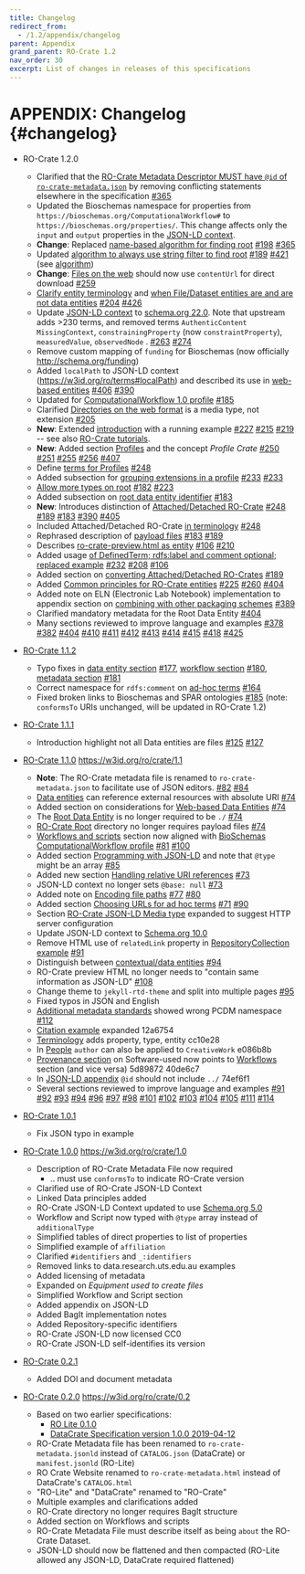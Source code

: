 ```yaml
---
title: Changelog
redirect_from:
  - /1.2/appendix/changelog
parent: Appendix
grand_parent: RO-Crate 1.2
nav_order: 30
excerpt: List of changes in releases of this specifications
---
```

<!--
   Copyright 2019-2020 University of Technology Sydney
   Copyright 2019-2023 The University of Manchester UK 
   Copyright 2019-2023 RO-Crate contributors <https://github.com/ResearchObject/ro-crate/graphs/contributors>

   Licensed under the Apache License, Version 2.0 (the "License");
   you may not use this file except in compliance with the License.
   You may obtain a copy of the License at

       http://www.apache.org/licenses/LICENSE-2.0

   Unless required by applicable law or agreed to in writing, software
   distributed under the License is distributed on an "AS IS" BASIS,
   WITHOUT WARRANTIES OR CONDITIONS OF ANY KIND, either express or implied.
   See the License for the specific language governing permissions and
   limitations under the License.
-->


# APPENDIX: Changelog {#changelog}

* RO-Crate 1.2.0
  * Clarified that the [RO-Crate Metadata Descriptor MUST have `@id` of `ro-crate-metadata.json`](../root-data-entity#ro-crate-metadata-descriptor) by removing conflicting statements elsewhere in the specification [#365](https://github.com/ResearchObject/ro-crate/pull/365)
  * Updated the Bioschemas namespace for properties from `https://bioschemas.org/ComputationalWorkflow#` to `https://bioschemas.org/properties/`. This change affects only the `input` and `output` properties in the [JSON-LD context](../ro-crate-metadata.json).
  * **Change**: Replaced [name-based algorithm for finding root](../root-data-entity#finding-the-root-data-entity)  [#198](https://github.com/ResearchObject/ro-crate/issues/198) [#365](https://github.com/ResearchObject/ro-crate/pull/365)
  * Updated [algorithm to always use string filter to find root](../appendix/relative-uris#finding-ro-crate-root-in-rdf-triple-stores)  [#189](https://github.com/ResearchObject/ro-crate/issues/189) [#421](https://github.com/ResearchObject/ro-crate/pull/421)
 (see [algorithm](../root-data-entity#finding-the-root-data-entity)) 
  * **Change**: [Files on the web](../data-entities#data-entities-in-an-attached-ro-crate-that-are-also-on-the-web) should now use `contentUrl` for direct download [#259](https://github.com/ResearchObject/ro-crate/issues/259)  
  * [Clarify entity terminology](../contextual-entities#contextual-vs-data-entities) and [when File/Dataset entities are and are not data entities](../data-entities) [#204](https://github.com/ResearchObject/ro-crate/issues/204) [#426](https://github.com/ResearchObject/ro-crate/pull/426)
  * Update [JSON-LD context](../ro-crate-metadata.json) to [schema.org 22.0](https://github.com/schemaorg/schemaorg/tree/main/data/releases/22.0/). Note that upstream adds >230 terms, and removed terms `AuthenticContent` `MissingContext`, `constrainingProperty` (now `constraintProperty`), `measuredValue`, `observedNode` . [#263](https://github.com/ResearchObject/ro-crate/issues/263) [#274](https://github.com/ResearchObject/ro-crate/issues/274)
  * Remove custom mapping of `funding` for Bioschemas (now officially <http://schema.org/funding>)
  * Added `localPath` to JSON-LD context (<https://w3id.org/ro/terms#localPath>) and described its use in [web-based entities](../data-entities#web-based-data-entities) [#406](https://github.com/ResearchObject/ro-crate/pull/406) [#390](https://github.com/ResearchObject/ro-crate/pull/390) 
  * Updated for [ComputationalWorkflow 1.0 profile](../workflows#complying-with-bioschemas-computational-workflow-profile)   [#185](https://github.com/ResearchObject/ro-crate/issues/185)
  * Clarified [Directories on the web format](../data-entities#directories-on-the-web-dataset-distributions) is a media type, not extension [#205](https://github.com/ResearchObject/ro-crate/issues/235)  
  * **New**: Extended [introduction](../introduction) with a running example [#227](https://github.com/ResearchObject/ro-crate/issues/227) [#215](https://github.com/ResearchObject/ro-crate/issues/215) [#219](https://github.com/ResearchObject/ro-crate/issues/219) -- see also [RO-Crate tutorials](https://www.researchobject.org/ro-crate/tutorials.html).
  * **New**:  Added section [Profiles](../profiles) and the concept _Profile Crate_  [#250](https://github.com/ResearchObject/ro-crate/issues/250) [#251](https://github.com/ResearchObject/ro-crate/issues/251) [#255](https://github.com/ResearchObject/ro-crate/issues/255) [#256](https://github.com/ResearchObject/ro-crate/issues/256) [#407](https://github.com/ResearchObject/ro-crate/pull/407) 
  * Define [terms for Profiles](../metadata#additional-metadata-standards)  [#248](https://github.com/ResearchObject/ro-crate/issues/248)
  * Added subsection for [grouping extensions in a profile](../appendix/jsonld#grouping-extensions-as-an-ro-crate-profile)   [#233](https://github.com/ResearchObject/ro-crate/issues/233) [#233](https://github.com/ResearchObject/ro-crate/issues/252)
  * [Allow more types on root](../root-data-entity#ro-crate-metadata-descriptor)  [#182](https://github.com/ResearchObject/ro-crate/issues/182) [#223](https://github.com/ResearchObject/ro-crate/issues/223)
  * Added subsection on [root data entity identifier](../root-data-entity#root-data-entity-identifier)   [#183](https://github.com/ResearchObject/ro-crate/issues/183)
  * **New**: Introduces distinction of [Attached/Detached RO-Crate](../structure) [#248](https://github.com/ResearchObject/ro-crate/issues/248) [#189](https://github.com/ResearchObject/ro-crate/issues/189) [#183](https://github.com/ResearchObject/ro-crate/issues/183) [#390](https://github.com/ResearchObject/ro-crate/pull/390) [#405](https://github.com/ResearchObject/ro-crate/pull/405)
  * Included Attached/Detached RO-Crate [in terminology](../terminology)  [#248](https://github.com/ResearchObject/ro-crate/issues/248)
  * Rephrased description of [payload files](../structure#payload-files-and-directories)   [#183](https://github.com/ResearchObject/ro-crate/issues/183)  [#189](https://github.com/ResearchObject/ro-crate/issues/189)
  * Describes [ro-crate-preview.html as entity](../structure#ro-crate-website-ro-crate-previewhtml-and-ro-crate-preview_files-for-packages)  [#106](https://github.com/ResearchObject/ro-crate/issues/106) [#210](https://github.com/ResearchObject/ro-crate/issues/210)
  * Added usage [of DefinedTerm; rdfs:label and comment optional; replaced example](jsonld#adding-new-or-ad-hoc-vocabulary-terms)  [#232](https://github.com/ResearchObject/ro-crate/issues/232) [#208](https://github.com/ResearchObject/ro-crate/issues/208) [#106](https://github.com/ResearchObject/ro-crate/issues/106)
  * Added section on  [converting Attached/Detached RO-Crates](../appendix/relative-uris#converting-from-attached-to-detached-ro-crate-package)  [#189](https://github.com/ResearchObject/ro-crate/issues/189)
  * Added [Common principles for RO-Crate entities](../metadata#common-principles-for-ro-crate-entities) [#225](https://github.com/ResearchObject/ro-crate/issues/225) [#260](https://github.com/ResearchObject/ro-crate/issues/260) [#404](https://github.com/ResearchObject/ro-crate/pull/404)
  * Added note on ELN (Electronic Lab Notebook) implementation to appendix section on [combining with other packaging schemes](implementation-notes#combining-with-other-packaging-schemes) [#389](https://github.com/ResearchObject/ro-crate/pull/389)
  * Clarified mandatory metadata for the Root Data Entity [#404](https://github.com/ResearchObject/ro-crate/pull/404)
  * Many sections reviewed to improve language and examples [#378](https://github.com/ResearchObject/ro-crate/pull/378) [#382](https://github.com/ResearchObject/ro-crate/pull/382) [#404](https://github.com/ResearchObject/ro-crate/pull/404) [#410](https://github.com/ResearchObject/ro-crate/pull/410) [#411](https://github.com/ResearchObject/ro-crate/pull/411) [#412](https://github.com/ResearchObject/ro-crate/pull/412) [#413](https://github.com/ResearchObject/ro-crate/pull/413) [#414](https://github.com/ResearchObject/ro-crate/pull/414) [#415](https://github.com/ResearchObject/ro-crate/pull/415) [#418](https://github.com/ResearchObject/ro-crate/pull/418) [#425](https://github.com/ResearchObject/ro-crate/pull/425)
  



* [RO-Crate 1.1.2](https://github.com/ResearchObject/ro-crate/releases/tag/1.1.2) 
  * Typo fixes in [data entity section](../data-entities) [#177](https://github.com/ResearchObject/ro-crate/issues/177), [workflow section](../workflows) [#180](https://github.com/ResearchObject/ro-crate/issues/180), [metadata section](../metadata) [#181](https://github.com/ResearchObject/ro-crate/issues/181) 
  * Correct namespace for `rdfs:comment` on [ad-hoc terms](jsonld#add-local-definitions-of-ad-hoc-terms) [#164](https://github.com/ResearchObject/ro-crate/issues/164)
  * Fixed broken links to Bioschemas and SPAR ontologies [#185](https://github.com/ResearchObject/ro-crate/issues/185) (note: `conformsTo` URIs unchanged, will be updated in RO-Crate 1.2)
* [RO-Crate 1.1.1](https://github.com/ResearchObject/ro-crate/releases/tag/1.1.1)
  * Introduction highlight not all Data entities are files [#125](https://github.com/ResearchObject/ro-crate/issues/125) [#127](https://github.com/ResearchObject/ro-crate/pull/127)
* [RO-Crate 1.1.0](https://github.com/ResearchObject/ro-crate/releases/tag/1.1.0) <https://w3id.org/ro/crate/1.1>
  * **Note**: The RO-Crate metadata file is renamed to `ro-crate-metadata.json` to facilitate use of JSON editors.  [#82](https://github.com/ResearchObject/ro-crate/issues/82) [#84](https://github.com/ResearchObject/ro-crate/issues/84)
  * [Data entities](../data-entities) can reference external resources with absolute URI [#74](https://github.com/ResearchObject/ro-crate/issues/74)
  * Added section on considerations for [Web-based Data Entities](../data-entities#web-based-data-entities)  [#74](https://github.com/ResearchObject/ro-crate/issues/74)
  * The [Root Data Entity](../root-data-entity#direct-properties-of-the-root-data-entity) is no longer required to be `./` [#74](https://github.com/ResearchObject/ro-crate/issues/74)
  * [RO-Crate Root](../structure) directory no longer requires payload files [#74](https://github.com/ResearchObject/ro-crate/issues/74)
  * [Workflows and scripts](../workflows) section now aligned with [BioSchemas ComputationalWorkflow profile](https://bioschemas.org/profiles/ComputationalWorkflow/0.5-DRAFT-2020_07_21/)  [#81](https://github.com/ResearchObject/ro-crate/issues/81) [#100](https://github.com/ResearchObject/ro-crate/pull/100)
  * Added section [Programming with JSON-LD](implementation-notes#programming-with-json-ld) and note that `@type` might be an array [#85](https://github.com/ResearchObject/ro-crate/issues/85)
  * Added new section [Handling relative URI references](relative-uris) [#73](https://github.com/ResearchObject/ro-crate/issues/73)
  * JSON-LD context no longer sets `@base: null` [#73](https://github.com/ResearchObject/ro-crate/issues/73)
  * Added note on [Encoding file paths](../data-entities#encoding-file-paths-in-ids) [#77](https://github.com/ResearchObject/ro-crate/issues/77) [#80](https://github.com/ResearchObject/ro-crate/issues/80)
  * Added section [Choosing URLs for ad hoc terms](jsonld#adding-new-or-ad-hoc-vocabulary-terms) [#71](https://github.com/ResearchObject/ro-crate/issues/71) [#90](https://github.com/ResearchObject/ro-crate/issues/90)
  * Section [RO-Crate JSON-LD Media type](jsonld#ro-crate-json-ld-media-type) expanded to suggest HTTP server configuration
  * Update JSON-LD context to [Schema.org 10.0](http://schema.org/version/10.0/)
  * Remove HTML use of `relatedLink` property in [RepositoryCollection example](../provenance#digital-library-and-repository-content) [#91](https://github.com/ResearchObject/ro-crate/pull/91)
  * Distinguish between [contextual/data entities](../contextual-entities#contextual-vs-data-entities) [#94](https://github.com/ResearchObject/ro-crate/pull/94)
  * RO-Crate preview HTML no longer needs to "contain same information as JSON-LD" [#108](https://github.com/ResearchObject/ro-crate/issues/108)
  * Change theme to `jekyll-rtd-theme` and split into multiple pages [#95](https://github.com/ResearchObject/ro-crate/pull/95)
  * Fixed typos in JSON and English 
  * [Additional metadata standards](../metadata#additional-metadata-standards) showed wrong PCDM namespace [#112](https://github.com/ResearchObject/ro-crate/pull/112)
  * [Citation example](../contextual-entities#publications-via-citation-property) expanded 12a6754
  * [Terminology](../terminology) adds property, type, entity cc10e28
  * In [People](../contextual-entities#people) `author` can also be applied to `CreativeWork` e086b8b
  * [Provenance section](../provenance) on Software-used now points to [Workflows](../workflows) section (and vice versa) 5d89872 40de6c7
  * In [JSON-LD appendix](jsonld) `@id` should not include `../` 74ef6f1
  * Several sections reviewed to improve language and examples
    [#91](https://github.com/ResearchObject/ro-crate/pull/91)
    [#92](https://github.com/ResearchObject/ro-crate/pull/92)
    [#93](https://github.com/ResearchObject/ro-crate/pull/93)
    [#94](https://github.com/ResearchObject/ro-crate/pull/94)
    [#96](https://github.com/ResearchObject/ro-crate/pull/96)
    [#97](https://github.com/ResearchObject/ro-crate/pull/97)
    [#98](https://github.com/ResearchObject/ro-crate/pull/98)
    [#101](https://github.com/ResearchObject/ro-crate/pull/101)
    [#102](https://github.com/ResearchObject/ro-crate/pull/102)
    [#103](https://github.com/ResearchObject/ro-crate/pull/103)
    [#104](https://github.com/ResearchObject/ro-crate/pull/104)
    [#105](https://github.com/ResearchObject/ro-crate/pull/105)
    [#111](https://github.com/ResearchObject/ro-crate/pull/111)
    [#114](https://github.com/ResearchObject/ro-crate/pull/114)
* [RO-Crate 1.0.1](https://github.com/ResearchObject/ro-crate/releases/tag/1.0.1)
  * Fix JSON typo in example  
* [RO-Crate 1.0.0](https://github.com/ResearchObject/ro-crate/releases/tag/1.0.0) <https://w3id.org/ro/crate/1.0>
  * Description of RO-Crate Metadata File now required
    * .. must use `conformsTo` to indicate RO-Crate version
  * Clarified use of RO-Crate JSON-LD Context
  * Linked Data principles added
  * RO-Crate JSON-LD Context updated to use [Schema.org 5.0](http://schema.org/version/5.0/)
  * Workflow and Script now typed with `@type` array instead of `additionalType`
  * Simplified tables of direct properties to list of properties
  * Simplified example of `affiliation`
  * Clarified `#identifiers` and `_:identifiers`
  * Removed links to data.research.uts.edu.au examples
  * Added licensing of metadata
  * Expanded on _Equipment used to create files_
  * Simplified Workflow and Script section
  * Added appendix on JSON-LD 
  * Added BagIt implementation notes
  * Added Repository-specific identifiers
  * RO-Crate JSON-LD now licensed CC0
  * RO-Crate JSON-LD self-identifies its version
* [RO-Crate 0.2.1](https://github.com/ResearchObject/ro-crate/releases/tag/0.2.1) 
  * Added DOI and document metadata
* [RO-Crate 0.2.0](https://github.com/ResearchObject/ro-crate/releases/tag/0.2.0) <https://w3id.org/ro/crate/0.2>
  * Based on two earlier specifications:
    * [RO Lite 0.1.0](https://www.researchobject.org/ro-crate/0.1.0/)
    * [DataCrate Specification version 1.0.0 2019-04-12](https://github.com/UTS-eResearch/datacrate/blob/47a5046b6fb54fc8f2e751f67fb98b8b2216c955/spec/1.0/data_crate_specification_v1.0.md)
  * RO-Crate Metadata file has been renamed to `ro-crate-metadata.jsonld` instead of `CATALOG.json` (DataCrate) or `manifest.jsonld` (RO-Lite)
  * RO Crate Website renamed to `ro-crate-metadata.html` instead of DataCrate's `CATALOG.html`
  * "RO-Lite" and "DataCrate" renamed to "RO-Crate"
  * Multiple examples and clarifications added
  * RO-Crate directory no longer requires BagIt structure
  * Added section on Workflows and scripts
  * RO-Crate Metadata File must describe itself as being `about` the RO-Crate Dataset.
  * JSON-LD should now be flattened and then compacted (RO-Lite allowed any JSON-LD, DataCrate required flattened)
